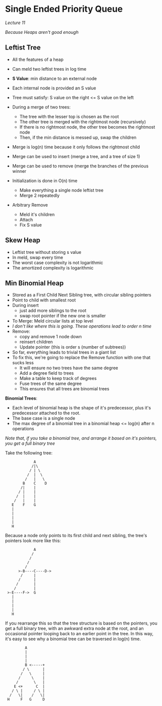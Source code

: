 Single Ended Priority Queue
===========================

*Lecture 11*

*Because Heaps aren't good enough*

Leftist Tree
------------

* All the features of a heap
* Can meld two leftist trees in log time

* **S Value**: min distance to an external node
* Each internal node is provided an S value
* Tree must satisfy: S value on the right <= S value on the left
* During a merge of two trees:
	* The tree with the lesser top is chosen as the root
	* The other tree is merged with the rightmost node (recursively)
	* If there is no rightmost node, the other tree becomes the rightmost node
	* Then, if the min distance is messed up, swap the children
* Merge is log(n) time because it only follows the rightmost child
* Merge can be used to insert (merge a tree, and a tree of size 1)
* Merge can be used to remove (merge the branches of the previous winner
* Initialization is done in O(n) time
	* Make everything a single node leftist tree
	* Merge 2 repeatedly
* Arbitrary Remove
	* Meld it's children
	* Attach
	* Fix S value

Skew Heap
---------

* Leftist tree without storing s value
* In meld, swap every time
* The worst case complexity is not logarithmic
* The amortized complexity is logarithmic

Min Binomial Heap
-----------------

* Stored as a First Child Next Sibling tree, with circular sibling pointers
* Point to child with smallest root
* During insert
	* just add more siblings to the root
	* swap root pointer if the new one is smaller
* To Merge: Meld circular lists at top level
* *I don't like where this is going.  These operations lead to order n time*
* Remove:
	* copy and remove 1 node down
	* reinsert children
	* Update pointer (this is order s (number of subtrees))
* So far, everything leads to trivial trees in a giant list
* To fix this, we're going to replace the Remove function with one that sucks less
	* It will ensure no two trees have the same degree
	* Add a degree field to trees
	* Make a table to keep track of degrees
	* Fuse trees of the same degree
	* This ensures that all trees are binomial trees



**Binomial Trees**:

* Each level of binomial heap is the shape of it's predecessor, plus it's predecessor attached to the root.
* The base case is a single node
* The max degree of a binomial tree in a binomial heap <= log(n) after n operations

*Note that, if you take a binomial tree, and arrange it based on it's pointers, you get a full binary tree*

Take the following tree:

~~~
             A
            /|\
           / | \
          /  |  \
         /   |   \
        B    C    D
       /|    |
      / |    |
     /  |    |
    /   |    |
   E    F    G
   |
   |
   |
   |
   H
~~~

Because a node only points to its first child and next sibling, the tree's
pointers look more like this:

~~~
             A
            /
           / 
          /  
         /   
      >-B----C----D->
       /     |
      /      |
     /       |
    /        |
 >-E----F->  G
   |
   |
   |
   |
   H
~~~

If you rearrange this so that the tree structure is based on the pointers, you 
get a full binary tree, with an awkward extra node at the root, and an 
occasional pointer looping back to an earlier point in the tree.  In this way,
it's easy to see why a binomial tree can be traversed in log(n) time.

~~~
         A
         |
         |
         |
         B <-----+
        / \      |
       /   \     |
      /     \    |
     /       \   |
    E <+      C  |
   / \ |     / \ |
  /   \|    /   \|
 H     F   G     D
~~~

